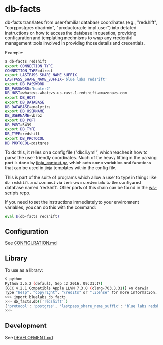 # db-facts

db-facts translates from user-familiar database coordinates (e.g.,
"redshift", "corppostgres dbadmin", "productoracle impl juser") into
detailed instructions on how to access the database in question,
providing configuration and templating mechnisms to wrap any
credential management tools involved in providing those details and
credentials.

Example:

```sh
$ db-facts redshift
export CONNECTION_TYPE
CONNECTION_TYPE=direct
export LASTPASS_SHARE_NAME_SUFFIX
LASTPASS_SHARE_NAME_SUFFIX='blue labs redshift'
export DB_PASSWORD
DB_PASSWORD='hunter2'
DB_HOST=whatevs.whatevs.us-east-1.redshift.amazonaws.com
export DB_HOST
export DB_DATABASE
DB_DATABASE=analytics
export DB_USERNAME
DB_USERNAME=vbroz
export DB_PORT
DB_PORT=5439
export DB_TYPE
DB_TYPE=redshift
export DB_PROTOCOL
DB_PROTOCOL=postgres
```

To do this, it relies on a config file ("dbcli.yml") which teaches it
how to parse the user-friendly coordinates.  Much of the heavy lifting
in the parsing part is done
by
[jinja_context.py](https://github.com/bluelabsio/db-facts/blob/master/db_facts/jinja_context.py),
which sets some variables and functions that can be used in jinja
templates within the config file.

This is part of the suite of programs which allow a user to type in
things like `db redshift` and connect via their own credentials to the
configured database named 'redshift'.  Other parts of this chain can
be found in the [ws-scripts](https://github.com/bluelabsio/ws-scripts)
repo.

If you need to set the instructions immediately to your environment
variables, you can do this with the command:
```sh
eval $(db-facts redshift)
```

## Configuration

See [CONFIGURATION.md](./CONFIGURATION.md)

## Library

To use as a library:

```sh
$ python
Python 3.5.2 (default, Sep 12 2016, 09:31:17)
[GCC 4.2.1 Compatible Apple LLVM 7.3.0 (clang-703.0.31)] on darwin
Type "help", "copyright", "credits" or "license" for more information.
>>> import bluelabs_db_facts
>>> db_facts.db(['redshift'])
{'protocol': 'postgres', 'lastpass_share_name_suffix': 'blue labs redshift', 'host': 'bl-int-analytics1.cxtyzogmmhiv.us-east-1.redshift.amazonaws.com', 'connection_type': 'direct', 'user': 'vbroz', 'database': 'analytics', 'password': 'hunter1', 'port': 5439, 'type': 'redshift'}
>>>
```

## Development

See [DEVELOPMENT.md](./DEVELOPMENT.md)
